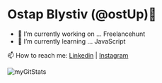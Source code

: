### <h1>Ostap Blystiv (@ostUp)👋</h1>

- 🔭 I’m currently working on ... Freelancehunt
- 🌱 I’m currently learning ... JavaScript

 <p>📫 How to reach me: <a href="https://www.linkedin.com/in/ostap4iiik/">Linkedin</a> | <a href="https://www.instagram.com/bov10/">Instagram</a><p>

<p> <img src="https://github-readme-stats.vercel.app/api?username=ostUp&show_icons=true" alt="myGitStats" />
